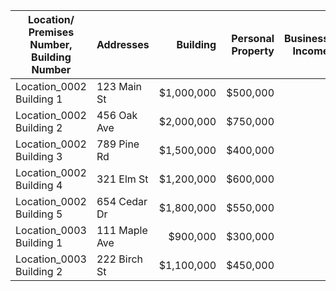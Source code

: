 | Location/ Premises Number, Building Number | Addresses | Building | Personal Property | Business Income | Deductible | Valuation |
|--------------------------------------------|-----------|---------:| -----------------:| ---------------:| ----------:| ---------:|
| Location_0002 Building 1 | 123 Main St | $1,000,000 | $500,000 |  |  |  |
| Location_0002 Building 2 | 456 Oak Ave | $2,000,000 | $750,000 |  |  |  |
| Location_0002 Building 3 | 789 Pine Rd | $1,500,000 | $400,000 |  |  |  |
| Location_0002 Building 4 | 321 Elm St | $1,200,000 | $600,000 |  |  |  |
| Location_0002 Building 5 | 654 Cedar Dr | $1,800,000 | $550,000 |  |  |  |
| Location_0003 Building 1 | 111 Maple Ave | $900,000 | $300,000 |  |  |  |
| Location_0003 Building 2 | 222 Birch St | $1,100,000 | $450,000 |  |  |  |
